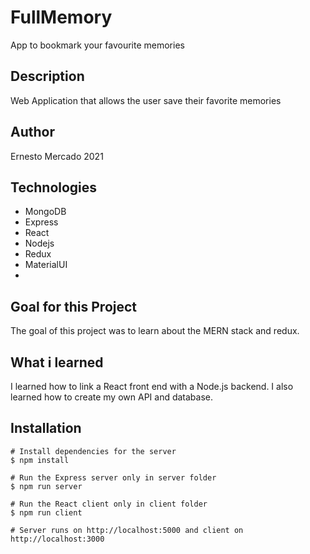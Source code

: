 # FullMemory
App to bookmark your favourite memories

## Description

Web Application that allows the user save their favorite memories


## Author

Ernesto Mercado 2021

## Technologies
- MongoDB
- Express
- React
- Nodejs
- Redux
- MaterialUI
- 
## Goal for this Project
The goal of this project was to learn about the MERN stack and redux.

## What i learned
I learned how to link a React front end with a Node.js backend. I also learned how to create my own API and database.

## Installation
```
# Install dependencies for the server
$ npm install

# Run the Express server only in server folder
$ npm run server

# Run the React client only in client folder
$ npm run client

# Server runs on http://localhost:5000 and client on http://localhost:3000
```
